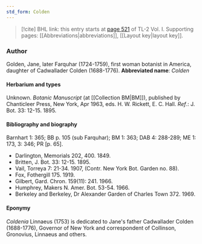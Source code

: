 ```yaml
---
std_form: Colden
---
```


> [!cite] BHL link: this entry starts at [page 521](https://www.biodiversitylibrary.org/page/33120652) of TL-2 Vol. I.
> Supporting pages: [[Abbreviations|abbreviations]], [[Layout key|layout key]].

### Author

Golden, Jane, later Farquhar (1724-1759), first woman botanist in America, daughter of Cadwallader Colden (1688-1776). 
**Abbreviated name**: *Colden*

#### Herbarium and types

Unknown. *Botanic Manuscript* (at [[Collection BM|BM]]), published by Chanticleer Press, New York, Apr 1963, eds. H. W. Rickett, E. C. Hall.
*Ref*.: J. Bot. 33: 12-15. 1895.

#### Bibliography and biography

Barnhart 1: 365; BB p. 105 (sub Farquhar); BM 1: 363; DAB 4: 288-289; ME 1: 173, 3: 346; PR \[p. 65\].
- Darlington, Memorials 202, 400. 1849.
- Britten, J. Bot. 33: 12-15. 1895.
- Vail, Torreya 7: 21-34. 1907, (Contr. New York Bot. Garden no. 88).
- Fox, Fothergill 175. 1919.
- Gilbert, Gard. Chron. 159(11): 241. 1966.
- Humphrey, Makers N. Amer. Bot. 53-54. 1966.
- Berkeley and Berkeley, Dr Alexander Garden of Charles Town 372. 1969.

#### Eponymy

*Coldenia* Linnaeus (1753) is dedicated to Jane's father Cadwallader Colden (1688-1776), Governor of New York and correspondent of Collinson, Gronovius, Linnaeus and others.

